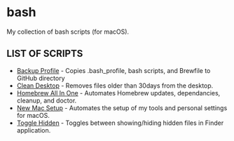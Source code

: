 # bash
My collection of bash scripts (for macOS).

## LIST OF SCRIPTS

- [Backup Profile](https://github.com/AnthonyVadala/bash/blob/master/Scripts/Backup_Profile.sh) - Copies .bash_profile, bash scripts, and Brewfile to GitHub directory
- [Clean Desktop](https://github.com/AnthonyVadala/bash/blob/master/Scripts/Clean_Desktop.sh) - Removes files older than 30days from the desktop.
- [Homebrew All In One](https://github.com/AnthonyVadala/bash/blob/master/Scripts/Homebrew_All_In_One.sh) - Automates Homebrew updates, dependancies, cleanup, and doctor.
- [New Mac Setup](https://github.com/AnthonyVadala/bash/blob/master/Scripts/New_Mac_Setup.sh) - Automates the setup of my tools and personal settings for macOS.
- [Toggle Hidden](https://github.com/AnthonyVadala/bash/blob/master/Scripts/Toggle_Hidden.sh) - Toggles between showing/hiding hidden files in Finder application.
